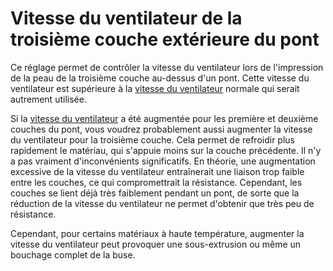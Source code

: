 Vitesse du ventilateur de la troisième couche extérieure du pont
====
Ce réglage permet de contrôler la vitesse du ventilateur lors de l'impression de la peau de la troisième couche au-dessus d'un pont. Cette vitesse du ventilateur est supérieure à la [vitesse du ventilateur](../cooling/cool_fan_speed.md) normale qui serait autrement utilisée.

Si la [vitesse du ventilateur](bridge_fan_speed.md) a été augmentée pour les première et deuxième couches du pont, vous voudrez probablement aussi augmenter la vitesse du ventilateur pour la troisième couche. Cela permet de refroidir plus rapidement le matériau, qui s'appuie moins sur la couche précédente. Il n'y a pas vraiment d'inconvénients significatifs. En théorie, une augmentation excessive de la vitesse du ventilateur entraînerait une liaison trop faible entre les couches, ce qui compromettrait la résistance. Cependant, les couches se lient déjà très faiblement pendant un pont, de sorte que la réduction de la vitesse du ventilateur ne permet d'obtenir que très peu de résistance.

Cependant, pour certains matériaux à haute température, augmenter la vitesse du ventilateur peut provoquer une sous-extrusion ou même un bouchage complet de la buse.
